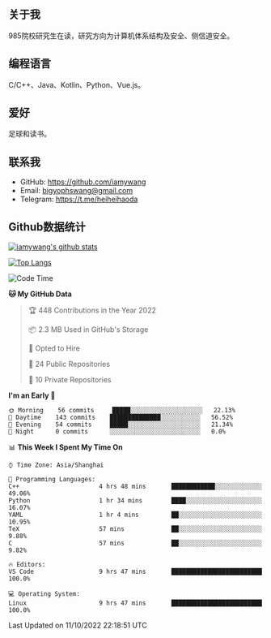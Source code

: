## 关于我

985院校研究生在读，研究方向为计算机体系结构及安全、侧信道安全。

## 编程语言

C/C++、Java、Kotlin、Python、Vue.js。

## 爱好

足球和读书。

## 联系我

- GitHub: https://github.com/iamywang
- Email: bigyophswang@gmail.com
- Telegram: https://t.me/heiheihaoda

## Github数据统计

[![iamywang's github stats](https://github-readme-stats.vercel.app/api?username=iamywang&count_private=true&show_icons=true)]()

[![Top Langs](https://github-readme-stats.vercel.app/api/top-langs/?username=iamywang&layout=compact)]()

<!--START_SECTION:waka-->
![Code Time](http://img.shields.io/badge/Code%20Time-596%20hrs%2013%20mins-blue)

**🐱 My GitHub Data** 

> 🏆 448 Contributions in the Year 2022
 > 
> 📦 2.3 MB Used in GitHub's Storage 
 > 
> 💼 Opted to Hire
 > 
> 📜 24 Public Repositories 
 > 
> 🔑 10 Private Repositories  
 > 
**I'm an Early 🐤** 

```text
🌞 Morning    56 commits     █████░░░░░░░░░░░░░░░░░░░░   22.13% 
🌆 Daytime    143 commits    ██████████████░░░░░░░░░░░   56.52% 
🌃 Evening    54 commits     █████░░░░░░░░░░░░░░░░░░░░   21.34% 
🌙 Night      0 commits      ░░░░░░░░░░░░░░░░░░░░░░░░░   0.0%

```


📊 **This Week I Spent My Time On** 

```text
⌚︎ Time Zone: Asia/Shanghai

💬 Programming Languages: 
C++                      4 hrs 48 mins       ████████████░░░░░░░░░░░░░   49.06% 
Python                   1 hr 34 mins        ████░░░░░░░░░░░░░░░░░░░░░   16.07% 
YAML                     1 hr 4 mins         ██░░░░░░░░░░░░░░░░░░░░░░░   10.95% 
TeX                      57 mins             ██░░░░░░░░░░░░░░░░░░░░░░░   9.88% 
C                        57 mins             ██░░░░░░░░░░░░░░░░░░░░░░░   9.82%

🔥 Editors: 
VS Code                  9 hrs 47 mins       █████████████████████████   100.0%

💻 Operating System: 
Linux                    9 hrs 47 mins       █████████████████████████   100.0%

```


 Last Updated on 11/10/2022 22:18:51 UTC
<!--END_SECTION:waka-->
